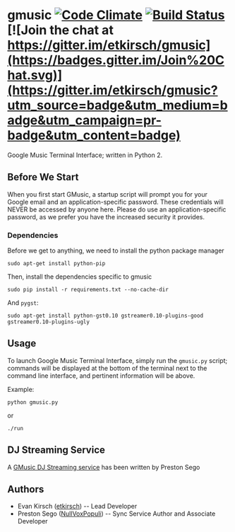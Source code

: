 # gmusic [![Code Climate](https://codeclimate.com/github/etkirsch/gmusic/badges/gpa.svg)](https://codeclimate.com/github/etkirsch/gmusic) [![Build Status](https://travis-ci.org/etkirsch/gmusic.svg)](https://travis-ci.org/etkirsch/gmusic) [![Join the chat at https://gitter.im/etkirsch/gmusic](https://badges.gitter.im/Join%20Chat.svg)](https://gitter.im/etkirsch/gmusic?utm_source=badge&utm_medium=badge&utm_campaign=pr-badge&utm_content=badge)

Google Music Terminal Interface; written in Python 2.

## Before We Start
When you first start GMusic, a startup script will prompt you for your Google email and an application-specific password. These credentials will NEVER be accessed by anyone here. Please do use an application-specific password, as we prefer you have the increased security it provides.


### Dependencies

Before we get to anything, we need to install the python package manager
```
sudo apt-get install python-pip
```

Then, install the dependencies specific to gmusic

```
sudo pip install -r requirements.txt --no-cache-dir
```

And `pygst`:

```
sudo apt-get install python-gst0.10 gstreamer0.10-plugins-good gstreamer0.10-plugins-ugly
```



## Usage
To launch Google Music Terminal Interface, simply run the `gmusic.py` script; commands will be displayed at the bottom of the terminal next to the command line interface, and pertinent information will be above.

Example:
```
python gmusic.py
```

or

```
./run
```



## DJ Streaming Service
A [GMusic DJ Streaming service](https://github.com/NullVoxPopuli/gmusic-sync-service) has been written by Preston Sego

## Authors
* Evan Kirsch ([etkirsch](https://github.com/etkirsch)) -- Lead Developer
* Preston Sego ([NullVoxPopuli](https://github.com/NullVoxPopuli)) -- Sync Service Author and Associate Developer
